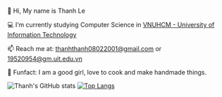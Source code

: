 👋 Hi, My name is Thanh Le

💻 I’m currently studying Computer Science in [VNUHCM - University of Information Technology](https://en.uit.edu.vn/overview-vnuhcm-university-information-technology)

<!-- 👨‍💻 I have basic knowledge in `Machine Learning` `Android App` -->

📫 Reach me at: thanhthanh08022001@gmail.com or 19520954@gm.uit.edu.vn

👻 Funfact: I am a good girl, love to cook and make handmade things.

![Thanh's GitHub stats](https://github-readme-stats.vercel.app/api?username=thanhthanhthile&show_icons=true&theme=radical)
[![Top Langs](https://github-readme-stats.vercel.app/api/top-langs/?username=thanhthanhthile&layout=compact)](https://github.com/thanhthanhthile/github-readme-stats)

